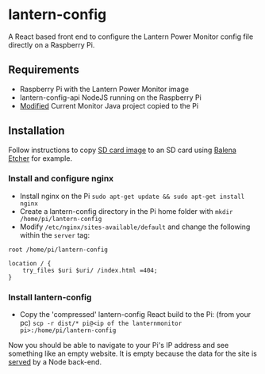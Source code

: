 # lantern-config
A React based front end to configure the Lantern Power Monitor config file directly on a Raspberry Pi.
## Requirements
- Raspberry Pi with the Lantern Power Monitor image
- lantern-config-api NodeJS running on the Raspberry Pi
- [Modified](https://github.com/hdoedens/LanternPowerMonitor) Current Monitor Java project copied to the Pi

## Installation
Follow instructions to copy [SD card image](https://cf.lanternpowermonitor.com/hub_1.1.1.zip) to an SD card using [Balena Etcher](https://www.balena.io/etcher/) for example.
### Install and configure nginx
- Install nginx on the Pi `sudo apt-get update && sudo apt-get install nginx`
- Create a lantern-config directory in the Pi home folder with `mkdir /home/pi/lantern-config`
- Modify `/etc/nginx/sites-available/default` and change the following within the `server` tag:

```
root /home/pi/lantern-config

location / {
    try_files $uri $uri/ /index.html =404;
}
```

### Install lantern-config
- Copy the 'compressed' lantern-config React build to the Pi: (from your pc) `scp -r dist/* pi@<ip of the lanternmonitor pi>:/home/pi/lantern-config`

Now you should be able to navigate to your Pi's IP address and see something like an empty website. It is empty because the data for the site is [served](https://github.com/hdoedens/lantern-config-api) by a Node back-end.

